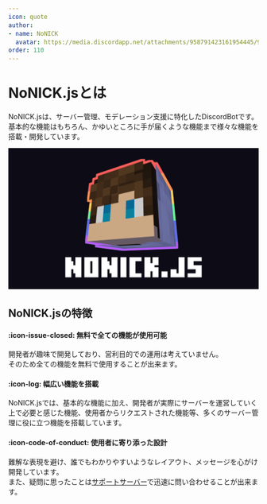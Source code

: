 ```yaml
---
icon: quote
author: 
- name: NoNICK
  avatar: https://media.discordapp.net/attachments/958791423161954445/975266759529623652/-3.png?width=663&height=663
order: 110
---
```

# NoNICK.jsとは
NoNICK.jsは、サーバー管理、モデレーション支援に特化したDiscordBotです。  
基本的な機能はもちろん、かゆいところに手が届くような機能まで様々な機能を搭載・開発しています。

![](/static/banner.png)

## NoNICK.jsの特徴
#### :icon-issue-closed: 無料で全ての機能が使用可能
開発者が趣味で開発しており、営利目的での運用は考えていません。  
そのため全ての機能を無料で使用することが出来ます。

#### :icon-log: 幅広い機能を搭載
NoNICK.jsでは、基本的な機能に加え、開発者が実際にサーバーを運営していく上で必要と感じた機能、使用者からリクエストされた機能等、多くのサーバー管理に役に立つ機能を搭載しています。

#### :icon-code-of-conduct: 使用者に寄り添った設計
難解な表現を避け、誰でもわかりやすいようなレイアウト、メッセージを心がけ開発しています。  
また、疑問に思ったことは[サポートサーバー](https://discord.gg/fVcjCNn733)で迅速に問い合わせることが出来ます。